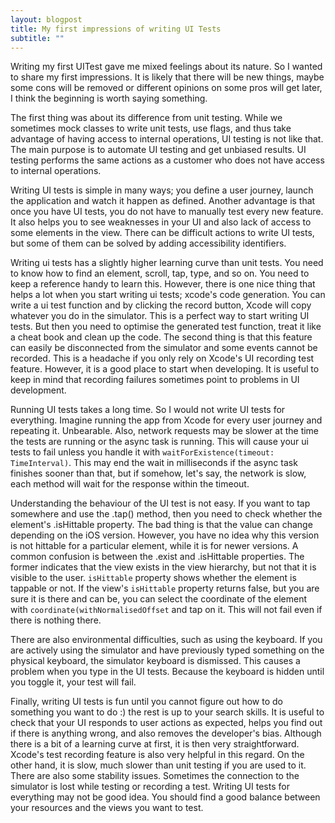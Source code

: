 ```yaml
---
layout: blogpost
title: My first impressions of writing UI Tests
subtitle: ""
---
```


Writing my first UITest gave me mixed feelings about its nature. So I wanted to share my first impressions. It is likely that there will be new things, maybe some cons will be removed or different opinions on some pros will get later, I think the beginning is worth saying something.

The first thing was about its difference from unit testing. While we sometimes mock classes to write unit tests, use flags, and thus take advantage of having access to internal operations, UI testing is not like that. The main purpose is to automate UI testing and get unbiased results. UI testing performs the same actions as a customer who does not have access to internal operations.

Writing UI tests is simple in many ways; you define a user journey, launch the application and watch it happen as defined. Another advantage is that once you have UI tests, you do not have to manually test every new feature. It also helps you to see weaknesses in your UI and also lack of access to some elements in the view. There can be difficult actions to write UI tests, but some of them can be solved by adding accessibility identifiers. 

Writing ui tests has a slightly higher learning curve than unit tests. You need to know how to find an element, scroll, tap, type, and so on. You need to keep a reference handy to learn this. However, there is one nice thing that helps a lot when you start writing ui tests; xcode's code generation. You can write a ui test function and by clicking the record button, Xcode will copy whatever you do in the simulator. This is a perfect way to start writing UI tests. But then you need to optimise the generated test function, treat it like a cheat book and clean up the code. The second thing is that this feature can easily be disconnected from the simulator and some events cannot be recorded. This is a headache if you only rely on Xcode's UI recording test feature. However, it is a good place to start when developing. It is useful to keep in mind that recording failures sometimes point to problems in UI development.

Running UI tests takes a long time. So I would not write UI tests for everything. Imagine running the app from Xcode for every user journey and repeating it. Unbearable. Also, network requests may be slower at the time the tests are running or the async task is running. This will cause your ui tests to fail unless you handle it with `waitForExistence(timeout: TimeInterval)`. This may end the wait in milliseconds if the async task finishes sooner than that, but if somehow, let's say, the network is slow, each method will wait for the response within the timeout.

Understanding the behaviour of the UI test is not easy. If you want to tap somewhere and use the .tap() method, then you need to check whether the element's .isHittable property. The bad thing is that the value can change depending on the iOS version. However, you have no idea why this version is not hittable for a particular element, while it is for newer versions. A common confusion is between the .exist and .isHittable properties. The former indicates that the view exists in the view hierarchy, but not that it is visible to the user. `isHittable` property shows whether the element is tappable or not. If the view's `isHittable` property returns false, but you are sure it is there and can be, you can select the coordinate of the element with `coordinate(withNormalisedOffset` and tap on it. This will not fail even if there is nothing there. 

There are also environmental difficulties, such as using the keyboard. If you are actively using the simulator and have previously typed something on the physical keyboard, the simulator keyboard is dismissed. This causes a problem when you type in the UI tests. Because the keyboard is hidden until you toggle it, your test will fail.

Finally, writing UI tests is fun until you cannot figure out how to do something you want to do :) the rest is up to your search skills. It is useful to check that your UI responds to user actions as expected, helps you find out if there is anything wrong, and also removes the developer's bias. Although there is a bit of a learning curve at first, it is then very straightforward. Xcode's test recording feature is also very helpful in this regard. On the other hand, it is slow, much slower than unit testing if you are used to it. There are also some stability issues. Sometimes the connection to the simulator is lost while testing or recording a test. Writing UI tests for everything may not be good idea. You should find a good balance between your resources and the views you want to test.